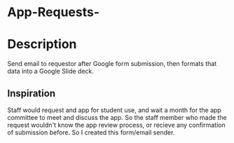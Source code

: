 # App-Requests-
<H1>Description</H1> Send email to requestor after Google form submission, then formats that data into a Google Slide deck.

<H2>Inspiration</H2> Staff would request and app for student use, and wait a month for the app committee to meet and discuss the app. So the staff member who made the request wouldn't know the app review process, or recieve any confirmation of submission before. So I created this form/email sender.
